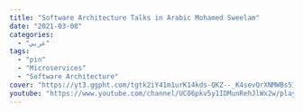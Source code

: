 ```yaml
---
title: "Software Architecture Talks in Arabic Mohamed Sweelam"
date: "2021-03-08"
categories:
  - "عربي"
tags:
  - "pin"
  - "Microservices"
  - "Software Architecture"
cover: "https://yt3.ggpht.com/tgtk2iY41m1urK14kds-QKZ--_K4sevQrXNMWBs5IRzWXq4Jj9O8iy9q7Kz8XlQMA4Esd2p67Fc=s88-c-k-c0x00ffffff-no-rj"
youtube: "https://www.youtube.com/channel/UCO6pkv5y1IDMunRehJlWx2w/playlists"
---
```



